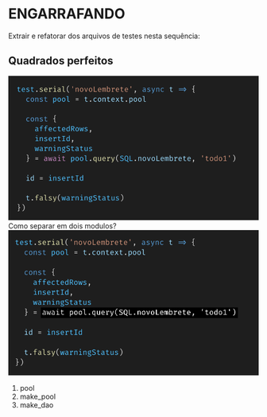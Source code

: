# ENGARRAFANDO
Extrair e refatorar dos arquivos de testes nesta sequência:

## Quadrados perfeitos
![code1](./completarquadrados/code1.png)
Como separar em dois modulos?
![code1](./completarquadrados/code1b.png)

1. pool
2. make_pool
3. make_dao